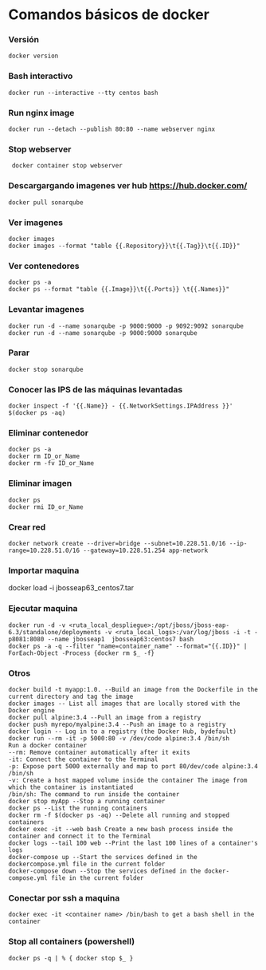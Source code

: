 # Comandos básicos de docker

### Versión
```
docker version
```

### Bash interactivo
```
docker run --interactive --tty centos bash
```

### Run nginx image
```
docker run --detach --publish 80:80 --name webserver nginx
```

### Stop webserver
```
 docker container stop webserver
 ```
 
### Descargargando imagenes ver hub https://hub.docker.com/	
```
docker pull sonarqube
```

### Ver imagenes 
```
docker images
docker images --format "table {{.Repository}}\t{{.Tag}}\t{{.ID}}"
```

### Ver contenedores
```
docker ps -a
docker ps --format "table {{.Image}}\t{{.Ports}} \t{{.Names}}"
```

### Levantar imagenes
```
docker run -d --name sonarqube -p 9000:9000 -p 9092:9092 sonarqube
docker run -d --name sonarqube -p 9000:9000 sonarqube
```

### Parar
```
docker stop sonarqube
```

### Conocer las IPS de las máquinas levantadas
```
docker inspect -f '{{.Name}} - {{.NetworkSettings.IPAddress }}' $(docker ps -aq)
```

### Eliminar contenedor
```
docker ps -a
docker rm ID_or_Name
docker rm -fv ID_or_Name
```
### Eliminar imagen
```
docker ps
docker rmi ID_or_Name
```

### Crear red 
```
docker network create --driver=bridge --subnet=10.228.51.0/16 --ip-range=10.228.51.0/16 --gateway=10.228.51.254 app-network
```

### Importar maquina
docker load -i jbosseap63_centos7.tar

### Ejecutar maquina
```
docker run -d -v <ruta_local_despliegue>:/opt/jboss/jboss-eap-6.3/standalone/deployments -v <ruta_local_logs>:/var/log/jboss -i -t -p8081:8080 --name jbosseap1  jbosseap63:centos7 bash
docker ps -a -q --filter "name=container_name" --format="{{.ID}}" | ForEach-Object -Process {docker rm $_ -f}
```

### Otros
```
docker build -t myapp:1.0. --Build an image from the Dockerfile in the current directory and tag the image
docker images -- List all images that are locally stored with the Docker engine
docker pull alpine:3.4 --Pull an image from a registry
docker push myrepo/myalpine:3.4 --Push an image to a registry
docker login -- Log in to a registry (the Docker Hub, bydefault)
docker run --rm -it -p 5000:80 -v /dev/code alpine:3.4 /bin/sh
Run a docker container
--rm: Remove container automatically after it exits
-it: Connect the container to the Terminal
-p: Expose port 5000 externally and map to port 80/dev/code alpine:3.4 /bin/sh
-v: Create a host mapped volume inside the container The image from which the container is instantiated
/bin/sh: The command to run inside the container
docker stop myApp --Stop a running container
docker ps --List the running containers
docker rm -f $(docker ps -aq) --Delete all running and stopped containers
docker exec -it --web bash Create a new bash process inside the container and connect it to the Terminal
docker logs --tail 100 web --Print the last 100 lines of a container's logs
docker-compose up --Start the services defined in the dockercompose.yml file in the current folder
docker-compose down --Stop the services defined in the docker-compose.yml file in the current folder
```

### Conectar por ssh a maquina
```
docker exec -it <container name> /bin/bash to get a bash shell in the container
```

### Stop all containers (powershell)
```
docker ps -q | % { docker stop $_ }
```

